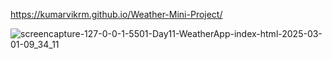 https://kumarvikrm.github.io/Weather-Mini-Project/

![screencapture-127-0-0-1-5501-Day11-WeatherApp-index-html-2025-03-01-09_34_11](https://github.com/user-attachments/assets/737d986e-502e-4838-88a9-1c94a373a8d4)
